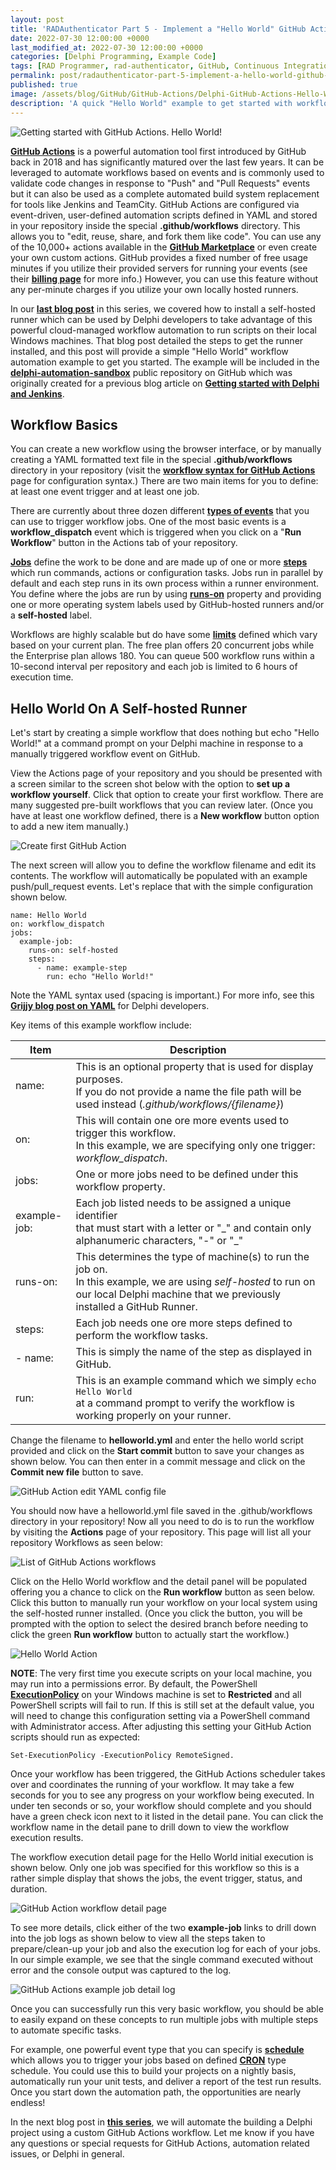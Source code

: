 ```yaml
---
layout: post
title: 'RADAuthenticator Part 5 - Implement a "Hello World" GitHub Action on your self-hosted runner'
date: 2022-07-30 12:00:00 +0000
last_modified_at: 2022-07-30 12:00:00 +0000
categories: [Delphi Programming, Example Code]
tags: [RAD Programmer, rad-authenticator, GitHub, Continuous Integration]
permalink: post/radauthenticator-part-5-implement-a-hello-world-github-action-on-your-self-hosted-runner
published: true
image: /assets/blog/GitHub/GitHub-Actions/Delphi-GitHub-Actions-Hello-World.png
description: 'A quick "Hello World" example to get started with workflow automation using GitHub Actions running tasks on your local Windows machines.'
---
```

![Getting started with GitHub Actions.  Hello World!](/assets/blog/GitHub/GitHub-Actions/GitHub-Actions-1-Getting-Started.png)

[**GitHub Actions**](https://github.com/features/actions) is a powerful automation tool first introduced by GitHub back in 2018 and has significantly matured over the last few years. It can be leveraged to automate workflows based on events and is commonly used to validate code changes in response to "Push" and "Pull Requests" events but it can also be used as a complete automated build system replacement for tools like Jenkins and TeamCity. GitHub Actions are configured via event-driven, user-defined automation scripts defined in YAML and stored in your repository inside the special **.github/workflows** directory. This allows you to "edit, reuse, share, and fork them like code". You can use any of the 10,000+ actions available in the [**GitHub Marketplace**](https://github.com/marketplace?type=actions) or even create your own custom actions. GitHub provides a fixed number of free usage minutes if you utilize their provided servers for running your events (see their [**billing page**](https://docs.github.com/en/billing/managing-billing-for-github-actions/about-billing-for-github-actions) for more info.) However, you can use this feature without any per-minute charges if you utilize your own locally hosted runners.

In our [**last blog post**](https://www.ideasawakened.com/post/radauthenticator-part-4-build-automation-with-delphi-and-github-by-installing-a-self-hosted-runner) in this series, we covered how to install a self-hosted runner which can be used by Delphi developers to take advantage of this powerful cloud-managed workflow automation to run scripts on their local Windows machines. That blog post detailed the steps to get the runner installed, and this post will provide a simple "Hello World" workflow automation example to get you started. The example will be included in the [**delphi-automation-sandbox**](https://github.com/ideasawakened/delphi-automation-sandbox) public repository on GitHub which was originally created for a previous blog article on [**Getting started with Delphi and Jenkins**](https://www.ideasawakened.com/post/getting-started-with-ci-cd-using-delphi-and-jenkins-on-windows).

## Workflow Basics

You can create a new workflow using the browser interface, or by manually creating a YAML formatted text file in the special **.github/workflows** directory in your repository (visit the [**workflow syntax for GitHub Actions**](https://docs.github.com/en/actions/using-workflows/workflow-syntax-for-github-actions) page for configuration syntax.) There are two main items for you to define: at least one event trigger and at least one job.

There are currently about three dozen different [**types of events**](https://docs.github.com/en/actions/using-workflows/events-that-trigger-workflows) that you can use to trigger workflow jobs. One of the most basic events is a **workflow\_dispatch** event which is triggered when you click on a "**Run Workflow**" button in the Actions tab of your repository.

[**Jobs**](https://docs.github.com/en/actions/using-jobs/using-jobs-in-a-workflow) define the work to be done and are made up of one or more [**steps**](https://docs.github.com/en/actions/using-workflows/workflow-syntax-for-github-actions#jobsjob_idsteps) which run commands, actions or configuration tasks. Jobs run in parallel by default and each step runs in its own process within a runner environment. You define where the jobs are run by using [**runs-on**](https://docs.github.com/en/actions/using-jobs/choosing-the-runner-for-a-job) property and providing one or more operating system labels used by GitHub-hosted runners and/or a **self-hosted** label.

Workflows are highly scalable but do have some [**limits**](https://docs.github.com/en/actions/learn-github-actions/usage-limits-billing-and-administration) defined which vary based on your current plan. The free plan offers 20 concurrent jobs while the Enterprise plan allows 180. You can queue 500 workflow runs within a 10-second interval per repository and each job is limited to 6 hours of execution time.

## Hello World On A Self-hosted Runner

Let's start by creating a simple workflow that does nothing but echo "Hello World!" at a command prompt on your Delphi machine in response to a manually triggered workflow event on GitHub.

View the Actions page of your repository and you should be presented with a screen similar to the screen shot below with the option to **set up a workflow yourself**. Click that option to create your first workflow. There are many suggested pre-built workflows that you can review later. (Once you have at least one workflow defined, there is a **New workflow** button option to add a new item manually.)

![Create first GitHub Action](/assets/blog/GitHub/GitHub-Actions/GitHub-Actions-2-Get-Started-Page.png)

The next screen will allow you to define the workflow filename and edit its contents. The workflow will automatically be populated with an example push/pull\_request events. Let's replace that with the simple configuration shown below.

````
name: Hello World
on: workflow_dispatch
jobs:
  example-job:
    runs-on: self-hosted
    steps:
      - name: example-step
        run: echo "Hello World!"
````

Note the YAML syntax used (spacing is important.) For more info, see this [**Grijjy blog post on YAML**](https://blog.grijjy.com/2019/06/03/a-yaml-library-for-delphi/) for Delphi developers.

Key items of this example workflow include: 

| Item | Description |
| --- | --- |
|name: | This is an optional property that is used for display purposes. <br/>If you do not provide a name the file path will be used instead (_.github/workflows/{filename}_)|
|on: | This will contain one ore more events used to trigger this workflow. <br/>In this example, we are specifying only one trigger: _workflow\_dispatch_.|
|jobs: | One or more jobs need to be defined under this workflow property.|
|example-job: | Each job listed needs to be assigned a unique identifier <br/>that must start with a letter or "\_" and contain only alphanumeric characters, "-" or "\_" |
| runs-on: | This determines the type of machine(s) to run the job on. <br/>In this example, we are using _self-hosted_ to run on our local Delphi machine that we previously installed a GitHub Runner. |
| steps: | Each job needs one ore more steps defined to perform the workflow tasks. |
|- name: | This is simply the name of the step as displayed in GitHub. |
| run: | This is an example command which we simply `echo Hello World` <br/>at a command prompt to verify the workflow is working properly on your runner. |


Change the filename to **helloworld.yml** and enter the hello world script provided and click on the **Start commit** button to save your changes as shown below. You can then enter in a commit message and click on the **Commit new file** button to save.

![GitHub Action edit YAML config file](/assets/blog/GitHub/GitHub-Actions/GitHub-Actions-3-File-Editor.png)

You should now have a helloworld.yml file saved in the .github/workflows directory in your repository! Now all you need to do is to run the workflow by visiting the **Actions** page of your repository. This page will list all your repository Workflows as seen below:

![List of GitHub Actions workflows](/assets/blog/GitHub/GitHub-Actions/GitHub-Actions-4-ListActions-Default.png)

Click on the Hello World workflow and the detail panel will be populated offering you a chance to click on the **Run workflow** button as seen below. Click this button to manually run your workflow on your local system using the self-hosted runner installed. (Once you click the button, you will be prompted with the option to select the desired branch before needing to click the green **Run workflow** button to actually start the workflow.)

![Hello World Action](/assets/blog/GitHub/GitHub-Actions/GitHub-Actions-5-Hello-World-Action.png)

**NOTE**: The very first time you execute scripts on your local machine, you may run into a permissions error. By default, the PowerShell [**ExecutionPolicy**](https://docs.microsoft.com/en-us/powershell/module/microsoft.powershell.core/about/about_execution_policies) on your Windows machine is set to **Restricted** and all PowerShell scripts will fail to run. If this is still set at the default value, you will need to change this configuration setting via a PowerShell command with Administrator access. After adjusting this setting your GitHub Action scripts should run as expected:

````shell
Set-ExecutionPolicy -ExecutionPolicy RemoteSigned.  
````

Once your workflow has been triggered, the GitHub Actions scheduler takes over and coordinates the running of your workflow. It may take a few seconds for you to see any progress on your workflow being executed. In under ten seconds or so, your workflow should complete and you should have a green check icon next to it listed in the detail pane. You can click the workflow name in the detail pane to drill down to view the workflow execution results.

The workflow execution detail page for the Hello World initial execution is shown below. Only one job was specified for this workflow so this is a rather simple display that shows the jobs, the event trigger, status, and duration.

![GitHub Action workflow detail page](/assets/blog/GitHub/GitHub-Actions/GitHub-Actions-6-Execution-Detail.png)

To see more details, click either of the two **example-job** links to drill down into the job logs as shown below to view all the steps taken to prepare/clean-up your job and also the execution log for each of your jobs. In our simple example, we see that the single command executed without error and the console output was captured to the log.

![GitHub Actions example job detail log](/assets/blog/GitHub/GitHub-Actions/GitHub-Actions-7-HelloWorld-job-run-details.png)

Once you can successfully run this very basic workflow, you should be able to easily expand on these concepts to run multiple jobs with multiple steps to automate specific tasks.

For example, one powerful event type that you can specify is [**schedule**](https://docs.github.com/en/actions/using-workflows/events-that-trigger-workflows#schedule) which allows you to trigger your jobs based on defined [**CRON**](https://crontab.guru/) type schedule. You could use this to build your projects on a nightly basis, automatically run your unit tests, and deliver a report of the test run results. Once you start down the automation path, the opportunities are nearly endless!

In the next blog post in [**this series**](https://www.ideasawakened.com/tags/rad-authenticator), we will automate the building a Delphi project using a custom GitHub Actions workflow. Let me know if you have any questions or special requests for GitHub Actions, automation related issues, or Delphi in general.

